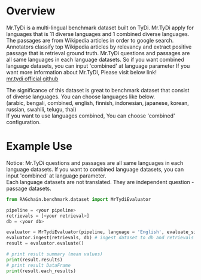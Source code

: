 # Overview

Mr.TyDi is a multi-lingual benchmark dataset built on TyDi.
Mr.TyDi apply for languages that is 11 diverse languages and 1 combined diverse languages.
The passages are from Wikipedia articles in order to google search. 
Annotators classify top Wikipedia articles by relevancy and extract positive passage that is retrieval ground truth.
Mr.TyDi questions and passages are all same languages in each language datasets.
So if you want combined language datasets, you can input 'combined' at language parameter
If you want more information about Mr.TyDI, Please visit below link!
<br>[mr.tydi official github](https://github.com/castorini/mr.tydi)

The significance of this dataset is great to benchmark dataset that consist of diverse languages.
You can choose languages like below.<br>
(arabic, bengali, combined, english, finnish, indonesian, japanese, korean, russian, swahili, telugu, thai) <br>
If you want to use languages combined, You can choose 'combined' configuration.

# Example Use
Notice: Mr.TyDi questions and passages are all same languages in each language datasets.
If you want to combined language datasets, you can input 'combined' at language parameter.<br>
Each language datasets are not translated. They are independent question - passage datasets.

```Python
from RAGchain.benchmark.dataset import MrTydiEvaluator

pipeline = <your pipeline>
retrievals = [<your retrieval>]
db = <your db>

evaluator = MrTydiEvaluator(pipeline, language = 'English', evaluate_size=20)
evaluator.ingest(retrievals, db) # ingest dataset to db and retrievals
result = evaluator.evaluate()

# print result summary (mean values)
print(result.results)
# print result DataFrame
print(result.each_results)
```
